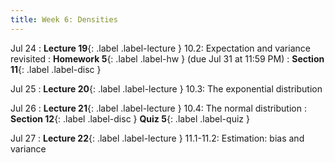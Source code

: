 ```yaml
---
title: Week 6: Densities
---
```


Jul 24
: **Lecture 19**{: .label .label-lecture } 10.2: Expectation and variance revisited
: **Homework 5**{: .label .label-hw } (due Jul 31 at 11:59 PM)
: **Section 11**{: .label .label-disc }

Jul 25
: **Lecture 20**{: .label .label-lecture } 10.3: The exponential distribution


Jul 26
: **Lecture 21**{: .label .label-lecture } 10.4: The normal distribution
: **Section 12**{: .label .label-disc } **Quiz 5**{: .label .label-quiz }

Jul 27
: **Lecture 22**{: .label .label-lecture } 11.1-11.2: Estimation: bias and variance
